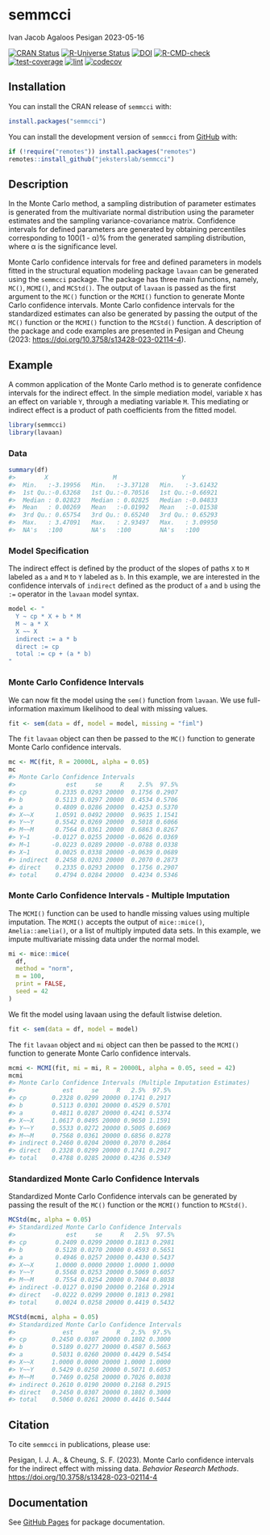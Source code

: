 semmcci
================
Ivan Jacob Agaloos Pesigan
2023-05-16

<!-- README.md is generated from README.Rmd. Please edit that file -->
<!-- badges: start -->

[![CRAN
Status](https://www.r-pkg.org/badges/version/semmcci)](https://cran.r-project.org/package=semmcci)
[![R-Universe
Status](https://jeksterslab.r-universe.dev/badges/semmcci)](https://jeksterslab.r-universe.dev)
[![DOI](https://zenodo.org/badge/DOI/10.3758/s13428-023-02114-4.svg)](https://doi.org/10.3758/s13428-023-02114-4)
[![R-CMD-check](https://github.com/jeksterslab/semmcci/workflows/R-CMD-check/badge.svg)](https://github.com/jeksterslab/semmcci/actions)
[![test-coverage](https://github.com/jeksterslab/semmcci/actions/workflows/test-coverage.yaml/badge.svg)](https://github.com/jeksterslab/semmcci/actions/workflows/test-coverage.yaml)
[![lint](https://github.com/jeksterslab/semmcci/actions/workflows/lint.yaml/badge.svg)](https://github.com/jeksterslab/semmcci/actions/workflows/lint.yaml)
[![codecov](https://codecov.io/gh/jeksterslab/semmcci/branch/main/graph/badge.svg?token=KVLUET3DJ6)](https://codecov.io/gh/jeksterslab/semmcci)
<!-- badges: end -->

## Installation

You can install the CRAN release of `semmcci` with:

``` r
install.packages("semmcci")
```

You can install the development version of `semmcci` from
[GitHub](https://github.com/jeksterslab/semmcci) with:

``` r
if (!require("remotes")) install.packages("remotes")
remotes::install_github("jeksterslab/semmcci")
```

## Description

In the Monte Carlo method, a sampling distribution of parameter
estimates is generated from the multivariate normal distribution using
the parameter estimates and the sampling variance-covariance matrix.
Confidence intervals for defined parameters are generated by obtaining
percentiles corresponding to 100(1 - α)% from the generated sampling
distribution, where α is the significance level.

Monte Carlo confidence intervals for free and defined parameters in
models fitted in the structural equation modeling package `lavaan` can
be generated using the `semmcci` package. The package has three main
functions, namely, `MC()`, `MCMI()`, and `MCStd()`. The output of
`lavaan` is passed as the first argument to the `MC()` function or the
`MCMI()` function to generate Monte Carlo confidence intervals. Monte
Carlo confidence intervals for the standardized estimates can also be
generated by passing the output of the `MC()` function or the `MCMI()`
function to the `MCStd()` function. A description of the package and
code examples are presented in Pesigan and Cheung (2023:
<https://doi.org/10.3758/s13428-023-02114-4>).

## Example

A common application of the Monte Carlo method is to generate confidence
intervals for the indirect effect. In the simple mediation model,
variable `X` has an effect on variable `Y`, through a mediating variable
`M`. This mediating or indirect effect is a product of path coefficients
from the fitted model.

``` r
library(semmcci)
library(lavaan)
```

### Data

``` r
summary(df)
#>        X                  M                  Y           
#>  Min.   :-3.19956   Min.   :-3.37128   Min.   :-3.61432  
#>  1st Qu.:-0.63268   1st Qu.:-0.70516   1st Qu.:-0.66921  
#>  Median : 0.02823   Median : 0.02825   Median :-0.04833  
#>  Mean   : 0.00269   Mean   :-0.01992   Mean   :-0.01538  
#>  3rd Qu.: 0.65754   3rd Qu.: 0.65240   3rd Qu.: 0.65293  
#>  Max.   : 3.47091   Max.   : 2.93497   Max.   : 3.09950  
#>  NA's   :100        NA's   :100        NA's   :100
```

### Model Specification

The indirect effect is defined by the product of the slopes of paths `X`
to `M` labeled as `a` and `M` to `Y` labeled as `b`. In this example, we
are interested in the confidence intervals of `indirect` defined as the
product of `a` and `b` using the `:=` operator in the `lavaan` model
syntax.

``` r
model <- "
  Y ~ cp * X + b * M
  M ~ a * X
  X ~~ X
  indirect := a * b
  direct := cp
  total := cp + (a * b)
"
```

### Monte Carlo Confidence Intervals

We can now fit the model using the `sem()` function from `lavaan`. We
use full-information maximum likelihood to deal with missing values.

``` r
fit <- sem(data = df, model = model, missing = "fiml")
```

The `fit` `lavaan` object can then be passed to the `MC()` function to
generate Monte Carlo confidence intervals.

``` r
mc <- MC(fit, R = 20000L, alpha = 0.05)
mc
#> Monte Carlo Confidence Intervals
#>              est     se     R    2.5%  97.5%
#> cp        0.2335 0.0293 20000  0.1756 0.2907
#> b         0.5113 0.0297 20000  0.4534 0.5706
#> a         0.4809 0.0286 20000  0.4253 0.5370
#> X~~X      1.0591 0.0492 20000  0.9635 1.1541
#> Y~~Y      0.5542 0.0269 20000  0.5018 0.6066
#> M~~M      0.7564 0.0361 20000  0.6863 0.8267
#> Y~1      -0.0127 0.0255 20000 -0.0626 0.0369
#> M~1      -0.0223 0.0289 20000 -0.0788 0.0338
#> X~1       0.0025 0.0338 20000 -0.0639 0.0689
#> indirect  0.2458 0.0203 20000  0.2070 0.2873
#> direct    0.2335 0.0293 20000  0.1756 0.2907
#> total     0.4794 0.0284 20000  0.4234 0.5346
```

### Monte Carlo Confidence Intervals - Multiple Imputation

The `MCMI()` function can be used to handle missing values using
multiple imputation. The `MCMI()` accepts the output of `mice::mice()`,
`Amelia::amelia()`, or a list of multiply imputed data sets. In this
example, we impute multivariate missing data under the normal model.

``` r
mi <- mice::mice(
  df,
  method = "norm",
  m = 100,
  print = FALSE,
  seed = 42
)
```

We fit the model using lavaan using the default listwise deletion.

``` r
fit <- sem(data = df, model = model)
```

The `fit` `lavaan` object and `mi` object can then be passed to the
`MCMI()` function to generate Monte Carlo confidence intervals.

``` r
mcmi <- MCMI(fit, mi = mi, R = 20000L, alpha = 0.05, seed = 42)
mcmi
#> Monte Carlo Confidence Intervals (Multiple Imputation Estimates)
#>             est     se     R   2.5%  97.5%
#> cp       0.2328 0.0299 20000 0.1741 0.2917
#> b        0.5113 0.0301 20000 0.4529 0.5701
#> a        0.4811 0.0287 20000 0.4241 0.5374
#> X~~X     1.0617 0.0495 20000 0.9650 1.1591
#> Y~~Y     0.5533 0.0272 20000 0.5005 0.6069
#> M~~M     0.7568 0.0361 20000 0.6856 0.8278
#> indirect 0.2460 0.0204 20000 0.2070 0.2864
#> direct   0.2328 0.0299 20000 0.1741 0.2917
#> total    0.4788 0.0285 20000 0.4236 0.5349
```

### Standardized Monte Carlo Confidence Intervals

Standardized Monte Carlo Confidence intervals can be generated by
passing the result of the `MC()` function or the `MCMI()` function to
`MCStd()`.

``` r
MCStd(mc, alpha = 0.05)
#> Standardized Monte Carlo Confidence Intervals
#>              est     se     R   2.5%  97.5%
#> cp        0.2409 0.0299 20000 0.1813 0.2981
#> b         0.5128 0.0270 20000 0.4593 0.5651
#> a         0.4946 0.0257 20000 0.4430 0.5437
#> X~~X      1.0000 0.0000 20000 1.0000 1.0000
#> Y~~Y      0.5568 0.0253 20000 0.5069 0.6057
#> M~~M      0.7554 0.0254 20000 0.7044 0.8038
#> indirect -0.0127 0.0190 20000 0.2168 0.2914
#> direct   -0.0222 0.0299 20000 0.1813 0.2981
#> total     0.0024 0.0258 20000 0.4419 0.5432
```

``` r
MCStd(mcmi, alpha = 0.05)
#> Standardized Monte Carlo Confidence Intervals
#>             est     se     R   2.5%  97.5%
#> cp       0.2450 0.0307 20000 0.1802 0.3000
#> b        0.5189 0.0277 20000 0.4587 0.5663
#> a        0.5031 0.0260 20000 0.4429 0.5454
#> X~~X     1.0000 0.0000 20000 1.0000 1.0000
#> Y~~Y     0.5429 0.0250 20000 0.5071 0.6053
#> M~~M     0.7469 0.0258 20000 0.7026 0.8038
#> indirect 0.2610 0.0190 20000 0.2168 0.2915
#> direct   0.2450 0.0307 20000 0.1802 0.3000
#> total    0.5060 0.0261 20000 0.4416 0.5444
```

## Citation

To cite `semmcci` in publications, please use:

Pesigan, I. J. A., & Cheung, S. F. (2023). Monte Carlo confidence
intervals for the indirect effect with missing data. *Behavior Research
Methods*. <https://doi.org/10.3758/s13428-023-02114-4>

## Documentation

See [GitHub Pages](https://jeksterslab.github.io/semmcci/index.html) for
package documentation.

